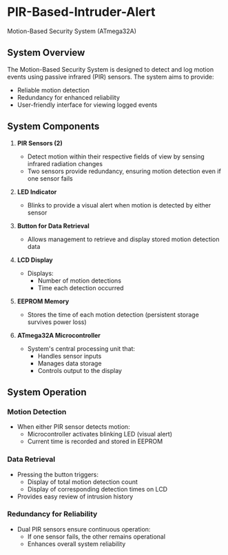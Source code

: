 # PIR-Based-Intruder-Alert
Motion-Based Security System (ATmega32A)


## System Overview
The Motion-Based Security System is designed to detect and log motion events using passive infrared (PIR) sensors. The system aims to provide:
- Reliable motion detection
- Redundancy for enhanced reliability
- User-friendly interface for viewing logged events

## System Components

1. **PIR Sensors (2)**
   - Detect motion within their respective fields of view by sensing infrared radiation changes
   - Two sensors provide redundancy, ensuring motion detection even if one sensor fails

2. **LED Indicator**
   - Blinks to provide a visual alert when motion is detected by either sensor

3. **Button for Data Retrieval**
   - Allows management to retrieve and display stored motion detection data

4. **LCD Display**
   - Displays:
     - Number of motion detections
     - Time each detection occurred

5. **EEPROM Memory**
   - Stores the time of each motion detection (persistent storage survives power loss)

6. **ATmega32A Microcontroller**
   - System's central processing unit that:
     - Handles sensor inputs
     - Manages data storage
     - Controls output to the display

## System Operation

### Motion Detection
- When either PIR sensor detects motion:
  - Microcontroller activates blinking LED (visual alert)
  - Current time is recorded and stored in EEPROM

### Data Retrieval
- Pressing the button triggers:
  - Display of total motion detection count
  - Display of corresponding detection times on LCD
- Provides easy review of intrusion history

### Redundancy for Reliability
- Dual PIR sensors ensure continuous operation:
  - If one sensor fails, the other remains operational
  - Enhances overall system reliability
